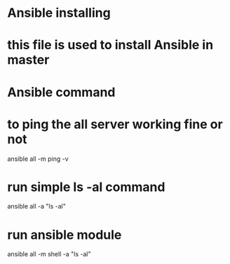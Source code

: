 # Ansible installing

# this file is used to install Ansible in master 

<!---
#! /bin/bash
sudo apt update
sudo apt install software-properties-common
sudo add-apt-repository --yes --update ppa:ansible/ansible
sudo apt update
sudo apt install ansible -y
-->

# Ansible command

# to ping the all server working fine or not
ansible all -m ping -v

# run simple ls -al command
ansible all -a "ls -al"

# run ansible module 
ansible all -m shell -a "ls -al"
